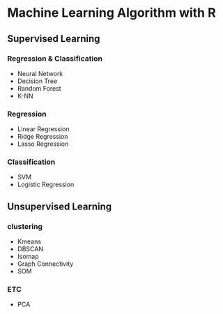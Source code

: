 # Machine Learning Algorithm with R

## Supervised Learning

### Regression & Classification

- Neural Network
- Decision Tree
- Random Forest
- K-NN

### Regression

- Linear Regression
- Ridge Regression
- Lasso Regression

### Classification

- SVM
- Logistic Regression

## Unsupervised Learning

### clustering

- Kmeans
- DBSCAN
- Isomap
- Graph Connectivity
- SOM

### ETC
- PCA
